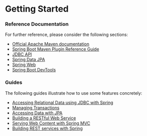# Getting Started

### Reference Documentation
For further reference, please consider the following sections:

* [Official Apache Maven documentation](https://maven.apache.org/guides/index.html)
* [Spring Boot Maven Plugin Reference Guide](https://docs.spring.io/spring-boot/docs/2.2.10.RELEASE/maven-plugin/)
* [JDBC API](https://docs.spring.io/spring-boot/docs/2.3.4.RELEASE/reference/htmlsingle/#boot-features-sql)
* [Spring Data JPA](https://docs.spring.io/spring-boot/docs/2.3.4.RELEASE/reference/htmlsingle/#boot-features-jpa-and-spring-data)
* [Spring Web](https://docs.spring.io/spring-boot/docs/2.3.4.RELEASE/reference/htmlsingle/#boot-features-developing-web-applications)
* [Spring Boot DevTools](https://docs.spring.io/spring-boot/docs/2.3.4.RELEASE/reference/htmlsingle/#using-boot-devtools)

### Guides
The following guides illustrate how to use some features concretely:

* [Accessing Relational Data using JDBC with Spring](https://spring.io/guides/gs/relational-data-access/)
* [Managing Transactions](https://spring.io/guides/gs/managing-transactions/)
* [Accessing Data with JPA](https://spring.io/guides/gs/accessing-data-jpa/)
* [Building a RESTful Web Service](https://spring.io/guides/gs/rest-service/)
* [Serving Web Content with Spring MVC](https://spring.io/guides/gs/serving-web-content/)
* [Building REST services with Spring](https://spring.io/guides/tutorials/bookmarks/)

